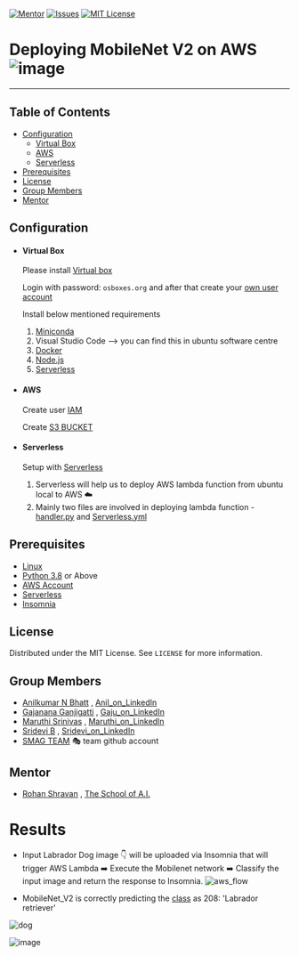 <!-- PROJECT SHIELDS -->
<!--
*** I'm using markdown "reference style" links for readability.
*** Reference links are enclosed in brackets [ ] instead of parentheses ( ).
*** See the bottom of this document for the declaration of the reference variables
*** for contributors-url, forks-url, etc. This is an optional, concise syntax you may use.
*** https://www.markdownguide.org/basic-syntax/#reference-style-links
-->
[![Mentor][mentor-shield]][mentor-url]
[![Issues][issues-shield]][issues-url]
[![MIT License][license-shield]][license-url]

# Deploying MobileNet V2 on AWS ![image](https://github.com/anilbhatt1/Deep_Learning_EVA4_Phase2/blob/master/S1_MobileNet_AWS_Lambda_S3_Insomnia/aws.jpg)
________

<!-- TABLE OF CONTENTS -->
## Table of Contents

* [Configuration](#configuration)
    * [Virtual Box](#virtual-box)
    * [AWS](#aws)
    * [Serverless](#serverless)
* [Prerequisites](#prerequisites)
* [License](#license)
* [Group Members](#group-members)
* [Mentor](#mentor)



<!-- CONFIGURATION -->
## Configuration 
   -  #### Virtual Box 
      Please install [Virtual box](https://www.virtualbox.org/wiki/Downloads)
      
      Login with password: `osboxes.org` and after that create your [own user account](https://vitux.com/a-beginners-guide-to-user-management-on-ubuntu/)
      
      Install below mentioned requirements
        
        1. [Miniconda](https://docs.conda.io/en/latest/miniconda.html)
        2. Visual Studio Code --> you can find this in ubuntu software centre
        3. [Docker](https://docs.docker.com/engine/install/ubuntu/)
        4. [Node.js](https://www.geeksforgeeks.org/installation-of-node-js-on-linux/)
        6. [Serverless](https://www.serverless.com/)
        
   -  #### AWS
         Create user [IAM](https://docs.aws.amazon.com/rekognition/latest/dg/setting-up.html)
         
         Create [S3 BUCKET](https://docs.aws.amazon.com/quickstarts/latest/s3backup/step-1-create-bucket.html)
         
   -  #### Serverless         
         Setup with [Serverless](https://www.serverless.com/framework/docs/providers/aws/cli-reference/config-credentials/)
         
         1. Serverless will help us to deploy AWS lambda function from ubuntu local to AWS :cloud:
         2. Mainly two files are involved in deploying lambda function - [handler.py](https://github.com/anilbhatt1/Deep_Learning_EVA4_Phase2/blob/master/S1_MobileNet_AWS_Lambda_S3_Insomnia/handler.py) and [Serverless.yml](https://github.com/anilbhatt1/Deep_Learning_EVA4_Phase2/blob/master/S1_MobileNet_AWS_Lambda_S3_Insomnia/serverless.yml)
         
## Prerequisites

* [Linux](https://www.tutorialspoint.com/ubuntu/index.htm)
* [Python 3.8](https://www.python.org/downloads/) or Above
* [AWS Account](https://aws.amazon.com/free/?all-free-tier.sort-by=item.additionalFields.SortRank&all-free-tier.sort-order=asc)
* [Serverless](https://www.serverless.com/) 
* [Insomnia](https://insomnia.rest/download/)

<!-- LICENSE -->
## License

Distributed under the MIT License. See `LICENSE` for more information.

<!-- GROUP MEMBERS -->
## Group Members
  - [Anilkumar N Bhatt](https://github.com/anilbhatt1) , [Anil_on_LinkedIn](https://www.linkedin.com/in/anilkumar-n-bhatt/)
  - [Gajanana Ganjigatti](https://github.com/gaju27) , [Gaju_on_LinkedIn](https://www.linkedin.com/in/gajanana-ganjigatti/)
  - [Maruthi Srinivas](https://github.com/mmaruthi) , [Maruthi_on_LinkedIn](https://www.linkedin.com/in/maruthi-srinivas-m/)
  - [Sridevi B](https://github.com/sridevibonthu) , [Sridevi_on_LinkedIn](https://www.linkedin.com/in/sridevi-bonthu/)
  - [SMAG TEAM](https://github.com/SMAGEVA4/session1/tree/master/Session1) :performing_arts: team github account

<!-- MENTOR -->
## Mentor

* [Rohan Shravan](https://www.linkedin.com/in/rohanshravan/) , [The School of A.I.](https://theschoolof.ai/)

# Results

-   Input Labrador Dog image :point_down: will be uploaded via Insomnia that will trigger AWS Lambda :arrow_right: Execute the Mobilenet network :arrow_right: Classify the input image and return the response to Insomnia. 
![aws_flow](https://github.com/anilbhatt1/Deep_Learning_EVA4_Phase2/blob/master/S1_MobileNet_AWS_Lambda_S3_Insomnia/Flow_1.png)

-   MobileNet_V2 is correctly predicting the [class](https://gist.github.com/yrevar/942d3a0ac09ec9e5eb3a) as 208: 'Labrador retriever'
   
![dog](https://github.com/anilbhatt1/Deep_Learning_EVA4_Phase2/blob/master/S1_MobileNet_AWS_Lambda_S3_Insomnia/Yellow-Labrador-Retriever.jpg)

![image](https://github.com/anilbhatt1/Deep_Learning_EVA4_Phase2/blob/master/S1_MobileNet_AWS_Lambda_S3_Insomnia/outcome1.JPG)


<!-- MARKDOWN LINKS & IMAGES -->
<!-- https://www.markdownguide.org/basic-syntax/#reference-style-links -->
[mentor-shield]: https://img.shields.io/badge/Mentor-mentor-yellowgreen
[mentor-url]: https://www.linkedin.com/in/rohanshravan/
[forks-shield]: https://img.shields.io/github/forks/othneildrew/Best-README-Template.svg?style=flat-square
[forks-url]: https://github.com/othneildrew/Best-README-Template/network/members
[stars-shield]: https://img.shields.io/github/stars/othneildrew/Best-README-Template.svg?style=flat-square
[stars-url]: https://github.com/othneildrew/Best-README-Template/stargazers
[issues-shield]: https://img.shields.io/github/issues/othneildrew/Best-README-Template.svg?style=flat-square
[issues-url]: https://github.com/othneildrew/Best-README-Template/issues
[license-shield]: https://img.shields.io/github/license/othneildrew/Best-README-Template.svg?style=flat-square
[license-url]: https://github.com/anilbhatt1/Deep_Learning_EVA4_Phase2/blob/master/LICENSE.txt
[linkedin-shield]: https://img.shields.io/badge/-LinkedIn-black.svg?style=flat-square&logo=linkedin&colorB=555


